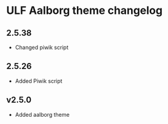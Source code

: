 # ULF Aalborg theme changelog

## 2.5.38
* Changed piwik script

## 2.5.26
* Added Piwik script

## v2.5.0
* Added aalborg theme
